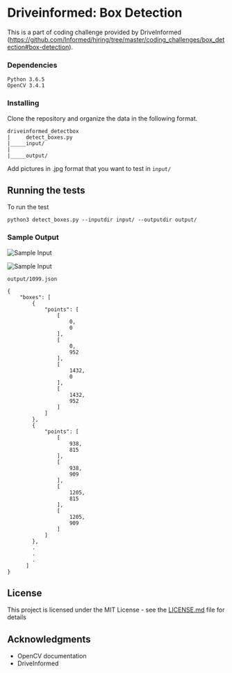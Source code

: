 # Driveinformed: Box Detection

This is a part of coding challenge provided by DriveInformed (https://github.com/Informed/hiring/tree/master/coding_challenges/box_detection#box-detection). 

### Dependencies

```
Python 3.6.5
OpenCV 3.4.1
```

### Installing

Clone the repository and organize the data in the following format.

```
driveinformed_detectbox
|     detect_boxes.py
|_____input/
|
|_____output/

```
Add pictures in .jpg format that you want to test in ```input/```


## Running the tests

To run the test
```
python3 detect_boxes.py --inputdir input/ --outputdir output/
```

### Sample Output

![Sample Input](https://github.com/harshilprajapati/driveinformed_detectbox/input/1099.png)

![Sample Input](https://github.com/harshilprajapati/driveinformed_detectbox/output/1099.png)

```output/1099.json```
```
{
    "boxes": [
        {
            "points": [
                [
                    0,
                    0
                ],
                [
                    0,
                    952
                ],
                [
                    1432,
                    0
                ],
                [
                    1432,
                    952
                ]
            ]
        },
        {
            "points": [
                [
                    938,
                    815
                ],
                [
                    938,
                    909
                ],
                [
                    1205,
                    815
                ],
                [
                    1205,
                    909
                ]
            ]
        },
        .
        .
        .
      ]
}
```


## License

This project is licensed under the MIT License - see the [LICENSE.md](LICENSE.md) file for details

## Acknowledgments

* OpenCV documentation
* DriveInformed
